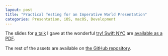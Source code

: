```yaml
---
layout: post
title: "Practical Testing for an Imperative World Presentation"
categories: Presentation, iOS, macOS, Development
---
```


The slides for [a talk](https://www.meetup.com/try_SwiftNYC/events/242367633/) I gave at the wonderful [try! Swift NYC](https://www.meetup.com/try_SwiftNYC/) are [available as a PDF](/assets/2017-08-22-testing-presentation.pdf).

The rest of the assets are available on [the GitHub repository](https://github.com/robenkleene/testing-presentation).
